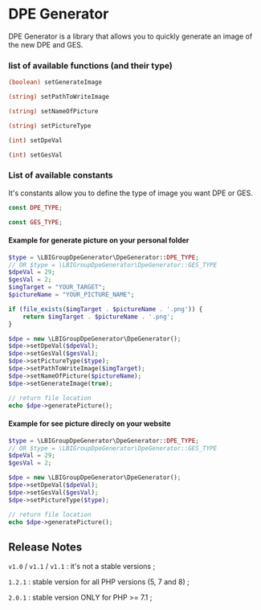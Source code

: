 # DPE Generator

DPE Generator is a library that allows you to quickly generate an image of the new DPE and GES.

### list of available functions (and their type)

```php 
(boolean) setGenerateImage 
```

```php 
(string) setPathToWriteImage 
```

```php 
(string) setNameOfPicture 
```

```php 
(string) setPictureType 
```

```php 
(int) setDpeVal 
```

```php 
(int) setGesVal 
```

### List of available constants

It's constants allow you to define the type of image you want DPE or GES.

```php 
const DPE_TYPE;
```

```php 
const GES_TYPE;
```

#### Example for generate picture on your personal folder

```php
$type = \LBIGroupDpeGenerator\DpeGenerator::DPE_TYPE; 
// OR $type = \LBIGroupDpeGenerator\DpeGenerator::GES_TYPE
$dpeVal = 29;
$gesVal = 2;
$imgTarget = "YOUR_TARGET";
$pictureName = "YOUR_PICTURE_NAME";

if (file_exists($imgTarget . $pictureName . '.png')) {
    return $imgTarget . $pictureName . '.png';
}

$dpe = new \LBIGroupDpeGenerator\DpeGenerator();
$dpe->setDpeVal($dpeVal);
$dpe->setGesVal($gesVal);
$dpe->setPictureType($type);
$dpe->setPathToWriteImage($imgTarget);
$dpe->setNameOfPicture($pictureName);
$dpe->setGenerateImage(true);

// return file location
echo $dpe->generatePicture();
```

#### Example for see picture direcly on your website

```php
$type = \LBIGroupDpeGenerator\DpeGenerator::DPE_TYPE; 
// OR $type = \LBIGroupDpeGenerator\DpeGenerator::GES_TYPE
$dpeVal = 29;
$gesVal = 2;

$dpe = new \LBIGroupDpeGenerator\DpeGenerator();
$dpe->setDpeVal($dpeVal);
$dpe->setGesVal($gesVal);
$dpe->setPictureType($type);

// return file location
echo $dpe->generatePicture();
```

## Release Notes

`v1.0` / `v1.1` / `v1.1` : it's not a stable versions ;

``1.2.1`` : stable version for all PHP versions (5, 7 and 8) ;

``2.0.1`` : stable version ONLY for PHP >= 7.1 ;
